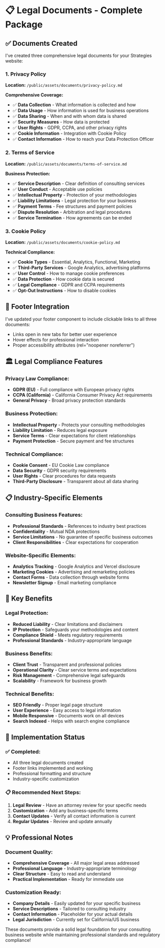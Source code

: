 # 📋 **Legal Documents - Complete Package**

## ✅ **Documents Created**

I've created three comprehensive legal documents for your Strategies website:

### **1. Privacy Policy**
**Location:** `/public/assets/documents/privacy-policy.md`

**Comprehensive Coverage:**
- ✅ **Data Collection** - What information is collected and how
- ✅ **Data Usage** - How information is used for business operations
- ✅ **Data Sharing** - When and with whom data is shared
- ✅ **Security Measures** - How data is protected
- ✅ **User Rights** - GDPR, CCPA, and other privacy rights
- ✅ **Cookie Information** - Integration with Cookie Policy
- ✅ **Contact Information** - How to reach your Data Protection Officer

### **2. Terms of Service**
**Location:** `/public/assets/documents/terms-of-service.md`

**Business Protection:**
- ✅ **Service Description** - Clear definition of consulting services
- ✅ **User Conduct** - Acceptable use policies
- ✅ **Intellectual Property** - Protection of your methodologies
- ✅ **Liability Limitations** - Legal protection for your business
- ✅ **Payment Terms** - Fee structures and payment policies
- ✅ **Dispute Resolution** - Arbitration and legal procedures
- ✅ **Service Termination** - How agreements can be ended

### **3. Cookie Policy**
**Location:** `/public/assets/documents/cookie-policy.md`

**Technical Compliance:**
- ✅ **Cookie Types** - Essential, Analytics, Functional, Marketing
- ✅ **Third-Party Services** - Google Analytics, advertising platforms
- ✅ **User Control** - How to manage cookie preferences
- ✅ **Data Protection** - How cookie data is secured
- ✅ **Legal Compliance** - GDPR and CCPA requirements
- ✅ **Opt-Out Instructions** - How to disable cookies

## 🔗 **Footer Integration**

I've updated your footer component to include clickable links to all three documents:
- Links open in new tabs for better user experience
- Hover effects for professional interaction
- Proper accessibility attributes (rel="noopener noreferrer")

## 🏛️ **Legal Compliance Features**

### **Privacy Law Compliance:**
- **GDPR (EU)** - Full compliance with European privacy rights
- **CCPA (California)** - California Consumer Privacy Act requirements
- **General Privacy** - Broad privacy protection standards

### **Business Protection:**
- **Intellectual Property** - Protects your consulting methodologies
- **Liability Limitation** - Reduces legal exposure
- **Service Terms** - Clear expectations for client relationships
- **Payment Protection** - Secure payment and fee structures

### **Technical Compliance:**
- **Cookie Consent** - EU Cookie Law compliance
- **Data Security** - GDPR security requirements
- **User Rights** - Clear procedures for data requests
- **Third-Party Disclosure** - Transparent about all data sharing

## 📋 **Industry-Specific Elements**

### **Consulting Business Features:**
- **Professional Standards** - References to industry best practices
- **Confidentiality** - Mutual NDA protections
- **Service Limitations** - No guarantee of specific business outcomes
- **Client Responsibilities** - Clear expectations for cooperation

### **Website-Specific Elements:**
- **Analytics Tracking** - Google Analytics and Vercel disclosure
- **Marketing Cookies** - Advertising and remarketing policies
- **Contact Forms** - Data collection through website forms
- **Newsletter Signup** - Email marketing compliance

## 🎯 **Key Benefits**

### **Legal Protection:**
- **Reduced Liability** - Clear limitations and disclaimers
- **IP Protection** - Safeguards your methodologies and content
- **Compliance Shield** - Meets regulatory requirements
- **Professional Standards** - Industry-appropriate language

### **Business Benefits:**
- **Client Trust** - Transparent and professional policies
- **Operational Clarity** - Clear service terms and expectations
- **Risk Management** - Comprehensive legal safeguards
- **Scalability** - Framework for business growth

### **Technical Benefits:**
- **SEO Friendly** - Proper legal page structure
- **User Experience** - Easy access to legal information
- **Mobile Responsive** - Documents work on all devices
- **Search Indexed** - Helps with search engine compliance

## 🚀 **Implementation Status**

### **✅ Completed:**
- All three legal documents created
- Footer links implemented and working
- Professional formatting and structure
- Industry-specific customization

### **📋 Recommended Next Steps:**
1. **Legal Review** - Have an attorney review for your specific needs
2. **Customization** - Add any business-specific terms
3. **Contact Updates** - Verify all contact information is current
4. **Regular Updates** - Review and update annually

## 💡 **Professional Notes**

### **Document Quality:**
- **Comprehensive Coverage** - All major legal areas addressed
- **Professional Language** - Industry-appropriate terminology
- **Clear Structure** - Easy to read and understand
- **Practical Implementation** - Ready for immediate use

### **Customization Ready:**
- **Company Details** - Easily updated for your specific business
- **Service Descriptions** - Tailored to consulting industry
- **Contact Information** - Placeholder for your actual details
- **Legal Jurisdiction** - Currently set for California/US business

These documents provide a solid legal foundation for your consulting business website while maintaining professional standards and regulatory compliance!
